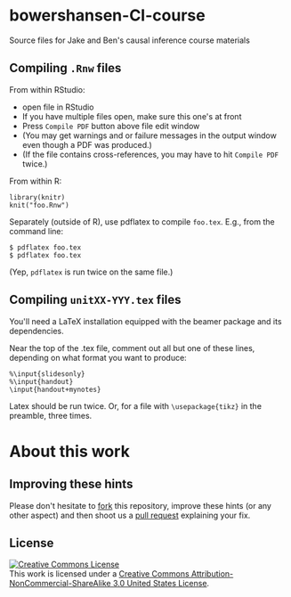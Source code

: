 # bowershansen-CI-course

Source files for Jake and Ben's causal inference course materials

## Compiling `.Rnw` files

From within RStudio:   

- open file in RStudio
- If you have multiple files open, make sure this one's at front
- Press `Compile PDF` button above file edit window
- (You may get warnings and or failure messages in the output window even though a PDF was produced.)
- (If the file contains cross-references, you may have to hit `Compile PDF` twice.)


From within R:    
```
library(knitr)
knit("foo.Rnw")
```

Separately (outside of R), use pdflatex to compile `foo.tex`.  E.g., from the command line:    
```
$ pdflatex foo.tex
$ pdflatex foo.tex
```

(Yep, `pdflatex` is run twice on the same file.)


## Compiling `unitXX-YYY.tex` files

You'll need a LaTeX installation equipped with the beamer package and its dependencies. 

Near the top of the .tex file, comment out all but one of these lines, depending on what format you want to produce:
```
%\input{slidesonly}
%\input{handout}
\input{handout+mynotes}

```

Latex should be run twice.  Or, for a file with `\usepackage{tikz}` in
the preamble, three times.

# About this work

## Improving these hints

Please don't hesitate to [fork](https://help.github.com/articles/fork-a-repo/) this repository, improve these hints (or any other aspect) and then shoot us a [pull request](https://help.github.com/articles/using-pull-requests/) explaining your fix.

## License

<a rel="license" href="http://creativecommons.org/licenses/by-nc-sa/3.0/us/"><img alt="Creative Commons License" style="border-width:0" src="https://i.creativecommons.org/l/by-nc-sa/3.0/us/88x31.png" /></a><br />This work is licensed under a <a rel="license" href="http://creativecommons.org/licenses/by-nc-sa/3.0/us/">Creative Commons Attribution-NonCommercial-ShareAlike 3.0 United States License</a>.
